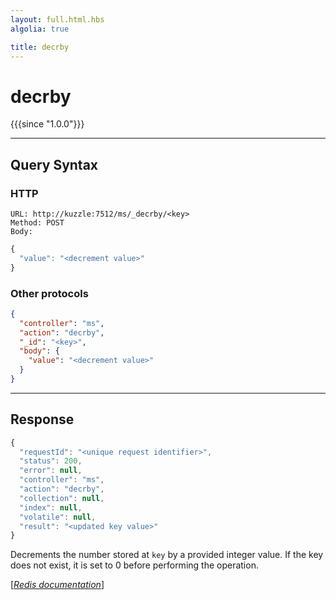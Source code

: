 ```yaml
---
layout: full.html.hbs
algolia: true

title: decrby
---
```


# decrby

{{{since "1.0.0"}}}



---

## Query Syntax

### HTTP

```http
URL: http://kuzzle:7512/ms/_decrby/<key>
Method: POST  
Body:  
```

```js
{
  "value": "<decrement value>"
}
```



### Other protocols


```json
{
  "controller": "ms",
  "action": "decrby",
  "_id": "<key>",
  "body": {
    "value": "<decrement value>"
  }
}
```

---

## Response

```javascript
{
  "requestId": "<unique request identifier>",
  "status": 200,
  "error": null,
  "controller": "ms",
  "action": "decrby",
  "collection": null,
  "index": null,
  "volatile": null,
  "result": "<updated key value>"
}
```

Decrements the number stored at `key` by a provided integer value. If the key does not exist, it is set to 0 before performing the operation.

[[_Redis documentation_]](https://redis.io/commands/decrby)
